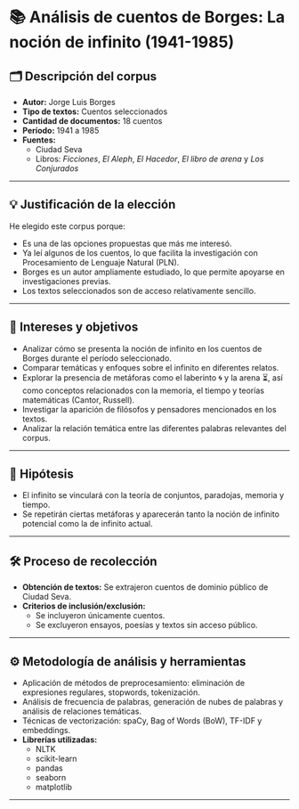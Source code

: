# 📚 Análisis de cuentos de Borges: La noción de infinito (1941-1985)

## 🗂️ Descripción del corpus

- **Autor:** Jorge Luis Borges  
- **Tipo de textos:** Cuentos seleccionados  
- **Cantidad de documentos:** 18 cuentos  
- **Período:** 1941 a 1985  
- **Fuentes:**  
  - Ciudad Seva  
  - Libros: *Ficciones*, *El Aleph*, *El Hacedor*, *El libro de arena* y *Los Conjurados*

---

## 💡 Justificación de la elección

He elegido este corpus porque:

- Es una de las opciones propuestas que más me interesó.
- Ya leí algunos de los cuentos, lo que facilita la investigación con Procesamiento de Lenguaje Natural (PLN).
- Borges es un autor ampliamente estudiado, lo que permite apoyarse en investigaciones previas.
- Los textos seleccionados son de acceso relativamente sencillo.

---

## 🎯 Intereses y objetivos

- Analizar cómo se presenta la noción de infinito en los cuentos de Borges durante el período seleccionado.
- Comparar temáticas y enfoques sobre el infinito en diferentes relatos.
- Explorar la presencia de metáforas como el laberinto 🌀 y la arena ⏳, así como conceptos relacionados con la memoria, el tiempo y teorías matemáticas (Cantor, Russell).
- Investigar la aparición de filósofos y pensadores mencionados en los textos.
- Analizar la relación temática entre las diferentes palabras relevantes del corpus.

---

## 🧐 Hipótesis

- El infinito se vinculará con la teoría de conjuntos, paradojas, memoria y tiempo.
- Se repetirán ciertas metáforas y aparecerán tanto la noción de infinito potencial como la de infinito actual.

---

## 🛠️ Proceso de recolección

- **Obtención de textos:** Se extrajeron cuentos de dominio público de Ciudad Seva.
- **Criterios de inclusión/exclusión:**  
  - Se incluyeron únicamente cuentos.  
  - Se excluyeron ensayos, poesías y textos sin acceso público.

---

## ⚙️ Metodología de análisis y herramientas

- Aplicación de métodos de preprocesamiento: eliminación de expresiones regulares, stopwords, tokenización.
- Análisis de frecuencia de palabras, generación de nubes de palabras y análisis de relaciones temáticas.
- Técnicas de vectorización: spaCy, Bag of Words (BoW), TF-IDF y embeddings.
- **Librerías utilizadas:**  
  - NLTK  
  - scikit-learn  
  - pandas  
  - seaborn  
  - matplotlib

---
